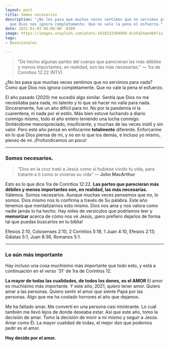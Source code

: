 ```yaml
---
layout: post
title: Somos necesarios
description: "¿No les pasa que muchas veces sentimos que no servimos para nada? Como
  que Dios nos ignora completamente. Que no vale la pena el esfuerzo."
date: 2021-01-03 00:00:00 -0300
image: https://images.unsplash.com/photo-1638232504909-8c35d24ae469?ixlib=rb-1.2.1&ixid=MnwxMjA3fDB8MHxwaG90by1wYWdlfHx8fGVufDB8fHx8&auto=format&fit=crop&w=1470&q=80
tags:
- Devocionales

---
```


> "De hecho algunas partes del cuerpo que parecieran las más débiles y menos importantes, en realidad, son las más necesarias." — 1ra de Corintios 12:22 (NTV)

¿No les pasa que muchas veces sentimos que no servimos para nada? Como que Dios nos ignora completamente. Que no vale la pena el esfuerzo.

El año pasado (2020) me sucedió algo similar. Sentía que Dios no me necesitaba para nada, mi talento y lo que sé hacer no valía para nada. Sinceramente, fue un año difícil para mi. No por la pandemia ni la cuarentena, ni nada por el estilo. Más bien estuve luchando a diario conmigo mismo, todo el año entero teniendo una lucha conmigo. Sintiéndome menospreciado, insuficiente, y muchas de las veces inútil y sin valor. Pero este año pensé en enfocarme **totalmente** diferente. Enforcarme en lo que Dios piensa de mí, y no en lo que los demás, e incluso yo mismo, pienso de mí. ¡Profundicemos un poco!

---

### Somos necesarios.

> “Dios en la cruz trató a Jesús como si hubiese vivido tu vida, para tratarte a ti como si vivieras su vida” — **John MacArthur**

Esto es lo que dice 1ra de Corintios 12:22. **Las partes que parecieran más débiles y menos importantes son, en realidad, las más necesarias.** Valemos. Somos necesarios. Aunque muchas veces pensemos que no, lo somos. Dios mismo nos lo confirma a través de Su palabra. Este año tenemos que mentalizarnos esto mismo. Dios nos ama y nos valora como nadie jamás lo ha hecho. Hay miles de versículos que podríamos leer y **memorizar** acerca de cómo nos vé Jesús, ¡pero prefiero dejarlos de forma tal que puedas buscarlos en tu biblia!

Efesios 2:10, Colosenses 2:10, 2 Corintios 5:18; 1 Juan 4:10, Efesios 2:13; Gálatas 5:1, Juan 8:36, Romanos 5:1.

---

### Lo aún más importante

Hay incluso una cosa muchisimo más importante que todo esto, y está a continuación en el verso '31' de 1ra de Corintios 12.

**La mayor de todas las cualidades, de todos los dones, es el AMOR** El amor es muchísimo más importante. Y este año, 2021, quiero tener amor. Quiero amar a las personas. Quiero sentir el amor que siente Papá por las personas. Algo que me ha costado horrores el año que dejamos.

Me ha faltado amar. Me convertí en una persona casi intolerante. Lo cuál también me llevó lejos de donde deseaba estar. Así que este año, tomo la decisión de amar. Tomo la decisión de morir a mi mismo y seguir a Jesús. Amar como Él. La mayor cualidad de todas, el mejor don que podemos pedir es el amor.

**Hoy decido por el amor.**

